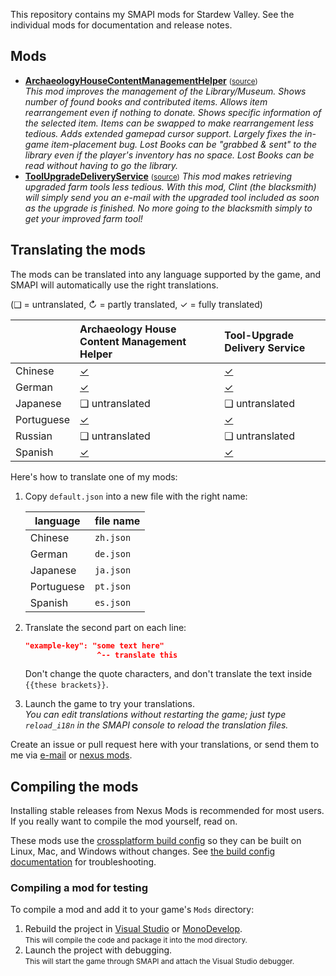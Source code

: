 This repository contains my SMAPI mods for Stardew Valley. See the individual mods for
documentation and release notes.

## Mods
* **[ArchaeologyHouseContentManagementHelper](http://www.nexusmods.com/stardewvalley/mods/2804)** <small>([source](ArchaeologyHouseContentManagementHelper))</small>  
  _This mod improves the management of the Library/Museum. Shows number of found books and contributed items. 
  Allows item rearrangement even if nothing to donate. Shows specific information of the selected item. 
  Items can be swapped to make rearrangement less tedious. Adds extended gamepad cursor support. 
  Largely fixes the in-game item-placement bug.
  Lost Books can be "grabbed & sent" to the library even if the player's inventory has no space.
  Lost Books can be read without having to go the library._
* **[ToolUpgradeDeliveryService](http://www.nexusmods.com/stardewvalley/mods/2938)** <small>([source](ToolUpgradeDeliveryService))</small> 
 _This mod makes retrieving upgraded farm tools less tedious. With this mod, Clint (the blacksmith) will simply send you an e-mail with the upgraded tool included as soon as the upgrade is finished. No more going to the blacksmith simply to get your improved farm tool!_
  
## Translating the mods
The mods can be translated into any language supported by the game, and SMAPI will automatically
use the right translations.

(❑ = untranslated, ↻ = partly translated, ✓ = fully translated)

&nbsp;     | Archaeology House Content Management Helper    | Tool-Upgrade Delivery Service    |
---------- | :--------------------------------------------- | :------------------------------- |
Chinese    | [✓](ArchaeologyHouseContentManagementHelper/i18n/zh.json) | [✓](ToolUpgradeDeliveryService/i18n/zh.json) 
German     | [✓](ArchaeologyHouseContentManagementHelper/i18n/de.json) | [✓](ToolUpgradeDeliveryService/i18n/de.json)
Japanese   | ❑ untranslated                                            | ❑ untranslated 
Portuguese | [✓](ArchaeologyHouseContentManagementHelper/i18n/pt.json) | [✓](ToolUpgradeDeliveryService/i18n/pt.json)      
Russian    | ❑ untranslated                                            | ❑ untranslated 
Spanish    | [✓](ArchaeologyHouseContentManagementHelper/i18n/es.json) | [✓](ToolUpgradeDeliveryService/i18n/es.json) 

Here's how to translate one of my mods:

1. Copy `default.json` into a new file with the right name:

   language   | file name
   ---------- | ---------
   Chinese    | `zh.json`
   German     | `de.json`
   Japanese   | `ja.json`
   Portuguese | `pt.json`
   Spanish    | `es.json`

2. Translate the second part on each line:
   ```json
   "example-key": "some text here"
                   ^-- translate this
   ```
   Don't change the quote characters, and don't translate the text inside `{{these brackets}}`.
3. Launch the game to try your translations.  
   _You can edit translations without restarting the game; just type `reload_i18n` in the SMAPI console to reload the translation files._

Create an issue or pull request here with your translations, or send them to me via [e-mail](mailto:felixdev91@gmail.com) or [nexus mods](https://www.nexusmods.com).

## Compiling the mods
Installing stable releases from Nexus Mods is recommended for most users. If you really want to
compile the mod yourself, read on.

These mods use the [crossplatform build config](https://www.nuget.org/packages/Pathoschild.Stardew.ModBuildConfig)
so they can be built on Linux, Mac, and Windows without changes. See [the build config documentation](https://www.nuget.org/packages/Pathoschild.Stardew.ModBuildConfig)
for troubleshooting.

### Compiling a mod for testing
To compile a mod and add it to your game's `Mods` directory:

1. Rebuild the project in [Visual Studio](https://www.visualstudio.com/vs/community/) or [MonoDevelop](http://www.monodevelop.com/).  
   <small>This will compile the code and package it into the mod directory.</small>
2. Launch the project with debugging.  
   <small>This will start the game through SMAPI and attach the Visual Studio debugger.</small>

